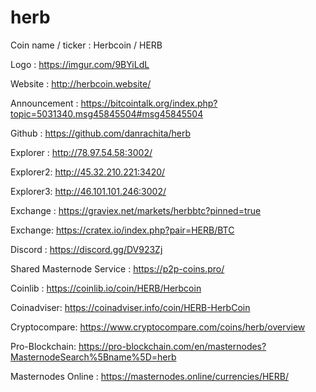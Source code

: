 # herb

Coin name / ticker : Herbcoin / HERB

Logo : https://imgur.com/9BYiLdL

Website : http://herbcoin.website/

Announcement : https://bitcointalk.org/index.php?topic=5031340.msg45845504#msg45845504

Github : https://github.com/danrachita/herb

Explorer : http://78.97.54.58:3002/

Explorer2: http://45.32.210.221:3420/

Explorer3: http://46.101.101.246:3002/

Exchange : https://graviex.net/markets/herbbtc?pinned=true

Exchange: https://cratex.io/index.php?pair=HERB/BTC

Discord : https://discord.gg/DV923Zj

Shared Masternode Service : https://p2p-coins.pro/

Coinlib : https://coinlib.io/coin/HERB/Herbcoin

Coinadviser: https://coinadviser.info/coin/HERB-HerbCoin

Cryptocompare: https://www.cryptocompare.com/coins/herb/overview

Pro-Blockchain: https://pro-blockchain.com/en/masternodes?MasternodeSearch%5Bname%5D=herb

Masternodes Online : https://masternodes.online/currencies/HERB/
